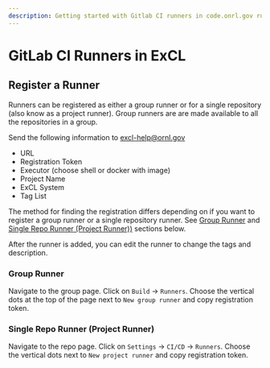 ```yaml
---
description: Getting started with Gitlab CI runners in code.onrl.gov running on ExCL systems.
---
```


# GitLab CI Runners in ExCL

## Register a Runner

Runners can be registered as either a group runner or for a single repository (also know as a project runner). Group runners are are made available to all the repositories in a group.

Send the following information to [excl-help@ornl.gov](mailto:excl-help@ornl.gov?subject=Request%20GitLab%20Runner%20Registration&body=Request%20to%20register%20an%20ExCL%20node%20as%20a%20GitLab%20Runner:%0D%0A%0D%0A-%20URL:%20https://code.ornl.gov/%0D%0A-%20Registration%20Token:%20%20%0D%0A-%20Executor:%20(choose%20shell%20or%20docker%20with%20image)%20%0D%0A-%20Project%20Name:%20%0D%0A-%20ExCL%20System:%20%0D%0A-%20Tag%20List:)

- URL
- Registration Token
- Executor (choose shell or docker with image)
- Project Name
- ExCL System
- Tag List

The method for finding the registration differs depending on if you want to register a group runner or a single repository runner. See [Group Runner](#group-runner) and [Single Repo Runner (Project Runner))](#single-repo-runner-(project-runner)) sections below.

After the runner is added, you can edit the runner to change the tags and description.

### Group Runner

Navigate to the group page. Click on `Build` → `Runners`. Choose the vertical dots at the top of the page next to `New group runner` and copy registration token.

### Single Repo Runner (Project Runner)

Navigate to the repo page. Click on `Settings` → `CI/CD` → `Runners`. Choose the vertical dots next to `New project runner` and copy registration token.
